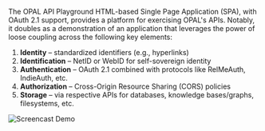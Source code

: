 The OPAL API Playground HTML-based Single Page Application (SPA), with OAuth 2.1 support, provides a platform for exercising OPAL's APIs. Notably, it doubles as a demonstration of an application that leverages the power of loose coupling across the following key elements:

1. **Identity** – standardized identifiers (e.g., hyperlinks)  
2. **Identification** – NetID or WebID for self-sovereign identity  
3. **Authentication** – OAuth 2.1 combined with protocols like RelMeAuth, IndieAuth, etc.  
4. **Authorization** – Cross-Origin Resource Sharing (CORS) policies  
5. **Storage** – via respective APIs for databases, knowledge bases/graphs, filesystems, etc.

![Screencast Demo](https://www.openlinksw.com/data/gifs/opal-agents-functions-tools-oauth-playground-demo-1.gif)
